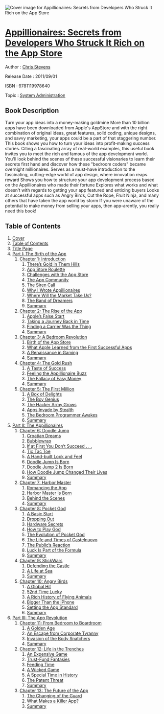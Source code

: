 ![Cover image for Appillionaires: Secrets from Developers Who Struck It Rich on the App Store](https://imgdetail.ebookreading.net/cover/cover/system_admin/EB9781119978640.jpg)

[Appillionaires: Secrets from Developers Who Struck It Rich on the App Store](https://ebookreading.net/view/book/Appillionaires%3A+Secrets+from+Developers+Who+Struck+It+Rich+on+the+App+Store-EB9781119978640_1.html "Appillionaires: Secrets from Developers Who Struck It Rich on the App Store")
====================================================================================================================

Author : [Chris Stevens](https://ebookreading.net/search/author/Chris+Stevens)

Release Date : 2011/09/01

ISBN : 9781119978640

Topic : [System Administration](https://ebookreading.net/search/category/system-administration)

Book Description
-----------------

Turn your app ideas into a money-making goldmine
More than 10 billion apps have been downloaded from Apple's AppStore and with the right combination of original ideas, great features, solid coding, unique designs, and savvy marketing, your apps could be a part of that staggering number. This book shows you how to turn your ideas into profit-making success stories. Citing a fascinating array of real-world examples, this useful book invites you to meet the rich and famous of the app development world. You'll look behind the scenes of these successful visionaries to learn their secrets first hand and discover how these "bedroom coders" became overnight millionaires.
Serves as a must-have introduction to the fascinating, cutting-edge world of app design, where innovation reaps reward
Shows you how to structure your app development process based on the Appillionaires who made their fortune
Explores what works and what doesn't with regards to getting your app featured and enticing buyers
Looks at successful apps such as Angry Birds, Cut the Rope, Fruit Ninja, and many others that have taken the app world by storm
If you were unaware of the potential to make money from selling your apps, then app-arently, you really need this book!
              
Table of Contents
-----------------

1. [Cover](https://ebookreading.net/view/book/Appillionaires%3A+Secrets+from+Developers+Who+Struck+It+Rich+on+the+App+Store-EB9781119978640_1.html)
1. [Table of Contents](https://ebookreading.net/view/book/Appillionaires%3A+Secrets+from+Developers+Who+Struck+It+Rich+on+the+App+Store-EB9781119978640_2.html)
1. [Title Page](https://ebookreading.net/view/book/Appillionaires%3A+Secrets+from+Developers+Who+Struck+It+Rich+on+the+App+Store-EB9781119978640_3.html)
1. [Part I: The Birth of the App](https://ebookreading.net/view/book/Appillionaires%3A+Secrets+from+Developers+Who+Struck+It+Rich+on+the+App+Store-EB9781119978640_4.html)
    1. [Chapter 1: Introduction](https://ebookreading.net/view/book/Appillionaires%3A+Secrets+from+Developers+Who+Struck+It+Rich+on+the+App+Store-EB9781119978640_5.html)
        1. [There’s Gold in Them Hills](https://ebookreading.net/view/book/Appillionaires%3A+Secrets+from+Developers+Who+Struck+It+Rich+on+the+App+Store-EB9781119978640_5.html#a2)
        1. [App Store Roulette](https://ebookreading.net/view/book/Appillionaires%3A+Secrets+from+Developers+Who+Struck+It+Rich+on+the+App+Store-EB9781119978640_5.html#a3)
        1. [Challenges with the App Store](https://ebookreading.net/view/book/Appillionaires%3A+Secrets+from+Developers+Who+Struck+It+Rich+on+the+App+Store-EB9781119978640_5.html#a4)
        1. [The App Community](https://ebookreading.net/view/book/Appillionaires%3A+Secrets+from+Developers+Who+Struck+It+Rich+on+the+App+Store-EB9781119978640_5.html#a5)
        1. [The Siren Call](https://ebookreading.net/view/book/Appillionaires%3A+Secrets+from+Developers+Who+Struck+It+Rich+on+the+App+Store-EB9781119978640_5.html#a6)
        1. [Why I Wrote Appillionaires](https://ebookreading.net/view/book/Appillionaires%3A+Secrets+from+Developers+Who+Struck+It+Rich+on+the+App+Store-EB9781119978640_5.html#a7)
        1. [Where Will the Market Take Us?](https://ebookreading.net/view/book/Appillionaires%3A+Secrets+from+Developers+Who+Struck+It+Rich+on+the+App+Store-EB9781119978640_5.html#a8)
        1. [The Band of Dreamers](https://ebookreading.net/view/book/Appillionaires%3A+Secrets+from+Developers+Who+Struck+It+Rich+on+the+App+Store-EB9781119978640_5.html#a9)
        1. [Summary](https://ebookreading.net/view/book/Appillionaires%3A+Secrets+from+Developers+Who+Struck+It+Rich+on+the+App+Store-EB9781119978640_5.html#a10)
    1. [Chapter 2: The Rise of the App](https://ebookreading.net/view/book/Appillionaires%3A+Secrets+from+Developers+Who+Struck+It+Rich+on+the+App+Store-EB9781119978640_6.html)
        1. [Apple’s False Start](https://ebookreading.net/view/book/Appillionaires%3A+Secrets+from+Developers+Who+Struck+It+Rich+on+the+App+Store-EB9781119978640_6.html#a2)
        1. [Taking a Journey Back in Time](https://ebookreading.net/view/book/Appillionaires%3A+Secrets+from+Developers+Who+Struck+It+Rich+on+the+App+Store-EB9781119978640_6.html#a5)
        1. [Finding a Carrier Was the Thing](https://ebookreading.net/view/book/Appillionaires%3A+Secrets+from+Developers+Who+Struck+It+Rich+on+the+App+Store-EB9781119978640_6.html#a6)
        1. [Summary](https://ebookreading.net/view/book/Appillionaires%3A+Secrets+from+Developers+Who+Struck+It+Rich+on+the+App+Store-EB9781119978640_6.html#a7)
    1. [Chapter 3: A Bedroom Revolution](https://ebookreading.net/view/book/Appillionaires%3A+Secrets+from+Developers+Who+Struck+It+Rich+on+the+App+Store-EB9781119978640_7.html)
        1. [Birth of the App Store](https://ebookreading.net/view/book/Appillionaires%3A+Secrets+from+Developers+Who+Struck+It+Rich+on+the+App+Store-EB9781119978640_7.html#a2)
        1. [What Apple Learned from the First Successful Apps](https://ebookreading.net/view/book/Appillionaires%3A+Secrets+from+Developers+Who+Struck+It+Rich+on+the+App+Store-EB9781119978640_7.html#a4)
        1. [A Renaissance in Gaming](https://ebookreading.net/view/book/Appillionaires%3A+Secrets+from+Developers+Who+Struck+It+Rich+on+the+App+Store-EB9781119978640_7.html#a9)
        1. [Summary](https://ebookreading.net/view/book/Appillionaires%3A+Secrets+from+Developers+Who+Struck+It+Rich+on+the+App+Store-EB9781119978640_7.html#a10)
    1. [Chapter 4: The Gold Rush](https://ebookreading.net/view/book/Appillionaires%3A+Secrets+from+Developers+Who+Struck+It+Rich+on+the+App+Store-EB9781119978640_8.html)
        1. [A Taste of Success](https://ebookreading.net/view/book/Appillionaires%3A+Secrets+from+Developers+Who+Struck+It+Rich+on+the+App+Store-EB9781119978640_8.html#a2)
        1. [Feeling the Appillionaire Buzz](https://ebookreading.net/view/book/Appillionaires%3A+Secrets+from+Developers+Who+Struck+It+Rich+on+the+App+Store-EB9781119978640_8.html#a3)
        1. [The Fallacy of Easy Money](https://ebookreading.net/view/book/Appillionaires%3A+Secrets+from+Developers+Who+Struck+It+Rich+on+the+App+Store-EB9781119978640_8.html#a4)
        1. [Summary](https://ebookreading.net/view/book/Appillionaires%3A+Secrets+from+Developers+Who+Struck+It+Rich+on+the+App+Store-EB9781119978640_8.html#a5)
    1. [Chapter 5: The First Million](https://ebookreading.net/view/book/Appillionaires%3A+Secrets+from+Developers+Who+Struck+It+Rich+on+the+App+Store-EB9781119978640_9.html)
        1. [A Box of Delights](https://ebookreading.net/view/book/Appillionaires%3A+Secrets+from+Developers+Who+Struck+It+Rich+on+the+App+Store-EB9781119978640_9.html#a2)
        1. [The Boy Genius](https://ebookreading.net/view/book/Appillionaires%3A+Secrets+from+Developers+Who+Struck+It+Rich+on+the+App+Store-EB9781119978640_9.html#a3)
        1. [The Hacker Army Grows](https://ebookreading.net/view/book/Appillionaires%3A+Secrets+from+Developers+Who+Struck+It+Rich+on+the+App+Store-EB9781119978640_9.html#a4)
        1. [Apps Invade by Stealth](https://ebookreading.net/view/book/Appillionaires%3A+Secrets+from+Developers+Who+Struck+It+Rich+on+the+App+Store-EB9781119978640_9.html#a5)
        1. [The Bedroom Programmer Awakes](https://ebookreading.net/view/book/Appillionaires%3A+Secrets+from+Developers+Who+Struck+It+Rich+on+the+App+Store-EB9781119978640_9.html#a6)
        1. [Summary](https://ebookreading.net/view/book/Appillionaires%3A+Secrets+from+Developers+Who+Struck+It+Rich+on+the+App+Store-EB9781119978640_9.html#a9)
1. [Part II: The Appillionaires](https://ebookreading.net/view/book/Appillionaires%3A+Secrets+from+Developers+Who+Struck+It+Rich+on+the+App+Store-EB9781119978640_10.html)
    1. [Chapter 6: Doodle Jump](https://ebookreading.net/view/book/Appillionaires%3A+Secrets+from+Developers+Who+Struck+It+Rich+on+the+App+Store-EB9781119978640_11.html)
        1. [Croatian Dreams](https://ebookreading.net/view/book/Appillionaires%3A+Secrets+from+Developers+Who+Struck+It+Rich+on+the+App+Store-EB9781119978640_11.html#a2)
        1. [Bubblewrap](https://ebookreading.net/view/book/Appillionaires%3A+Secrets+from+Developers+Who+Struck+It+Rich+on+the+App+Store-EB9781119978640_11.html#a5)
        1. [If at First You Don’t Succeed . . .](https://ebookreading.net/view/book/Appillionaires%3A+Secrets+from+Developers+Who+Struck+It+Rich+on+the+App+Store-EB9781119978640_11.html#a8)
        1. [Tic Tac Toe](https://ebookreading.net/view/book/Appillionaires%3A+Secrets+from+Developers+Who+Struck+It+Rich+on+the+App+Store-EB9781119978640_11.html#a9)
        1. [A Hand-built Look and Feel](https://ebookreading.net/view/book/Appillionaires%3A+Secrets+from+Developers+Who+Struck+It+Rich+on+the+App+Store-EB9781119978640_11.html#a11)
        1. [Doodle Jump Is Born](https://ebookreading.net/view/book/Appillionaires%3A+Secrets+from+Developers+Who+Struck+It+Rich+on+the+App+Store-EB9781119978640_11.html#a13)
        1. [Doodle Jump 2 Is Born](https://ebookreading.net/view/book/Appillionaires%3A+Secrets+from+Developers+Who+Struck+It+Rich+on+the+App+Store-EB9781119978640_11.html#a20)
        1. [How Doodle Jump Changed Their Lives](https://ebookreading.net/view/book/Appillionaires%3A+Secrets+from+Developers+Who+Struck+It+Rich+on+the+App+Store-EB9781119978640_11.html#a21)
        1. [Summary](https://ebookreading.net/view/book/Appillionaires%3A+Secrets+from+Developers+Who+Struck+It+Rich+on+the+App+Store-EB9781119978640_11.html#a22)
    1. [Chapter 7: Harbor Master](https://ebookreading.net/view/book/Appillionaires%3A+Secrets+from+Developers+Who+Struck+It+Rich+on+the+App+Store-EB9781119978640_12.html)
        1. [Romancing the App](https://ebookreading.net/view/book/Appillionaires%3A+Secrets+from+Developers+Who+Struck+It+Rich+on+the+App+Store-EB9781119978640_12.html#a2)
        1. [Harbor Master Is Born](https://ebookreading.net/view/book/Appillionaires%3A+Secrets+from+Developers+Who+Struck+It+Rich+on+the+App+Store-EB9781119978640_12.html#a6)
        1. [Behind the Scenes](https://ebookreading.net/view/book/Appillionaires%3A+Secrets+from+Developers+Who+Struck+It+Rich+on+the+App+Store-EB9781119978640_12.html#a11)
        1. [Summary](https://ebookreading.net/view/book/Appillionaires%3A+Secrets+from+Developers+Who+Struck+It+Rich+on+the+App+Store-EB9781119978640_12.html#a12)
    1. [Chapter 8: Pocket God](https://ebookreading.net/view/book/Appillionaires%3A+Secrets+from+Developers+Who+Struck+It+Rich+on+the+App+Store-EB9781119978640_13.html)
        1. [A Basic Start](https://ebookreading.net/view/book/Appillionaires%3A+Secrets+from+Developers+Who+Struck+It+Rich+on+the+App+Store-EB9781119978640_13.html#a2)
        1. [Dropping Out](https://ebookreading.net/view/book/Appillionaires%3A+Secrets+from+Developers+Who+Struck+It+Rich+on+the+App+Store-EB9781119978640_13.html#a3)
        1. [Hardware Secrets](https://ebookreading.net/view/book/Appillionaires%3A+Secrets+from+Developers+Who+Struck+It+Rich+on+the+App+Store-EB9781119978640_13.html#a6)
        1. [How to Play God](https://ebookreading.net/view/book/Appillionaires%3A+Secrets+from+Developers+Who+Struck+It+Rich+on+the+App+Store-EB9781119978640_13.html#a7)
        1. [The Evolution of Pocket God](https://ebookreading.net/view/book/Appillionaires%3A+Secrets+from+Developers+Who+Struck+It+Rich+on+the+App+Store-EB9781119978640_13.html#a11)
        1. [The Life and Times of Castelnuovo](https://ebookreading.net/view/book/Appillionaires%3A+Secrets+from+Developers+Who+Struck+It+Rich+on+the+App+Store-EB9781119978640_13.html#a14)
        1. [The Public’s Reaction](https://ebookreading.net/view/book/Appillionaires%3A+Secrets+from+Developers+Who+Struck+It+Rich+on+the+App+Store-EB9781119978640_13.html#a17)
        1. [Luck Is Part of the Formula](https://ebookreading.net/view/book/Appillionaires%3A+Secrets+from+Developers+Who+Struck+It+Rich+on+the+App+Store-EB9781119978640_13.html#a19)
        1. [Summary](https://ebookreading.net/view/book/Appillionaires%3A+Secrets+from+Developers+Who+Struck+It+Rich+on+the+App+Store-EB9781119978640_13.html#a20)
    1. [Chapter 9: StickWars](https://ebookreading.net/view/book/Appillionaires%3A+Secrets+from+Developers+Who+Struck+It+Rich+on+the+App+Store-EB9781119978640_14.html)
        1. [Defending the Castle](https://ebookreading.net/view/book/Appillionaires%3A+Secrets+from+Developers+Who+Struck+It+Rich+on+the+App+Store-EB9781119978640_14.html#a2)
        1. [A Life at Sea](https://ebookreading.net/view/book/Appillionaires%3A+Secrets+from+Developers+Who+Struck+It+Rich+on+the+App+Store-EB9781119978640_14.html#a8)
        1. [Summary](https://ebookreading.net/view/book/Appillionaires%3A+Secrets+from+Developers+Who+Struck+It+Rich+on+the+App+Store-EB9781119978640_14.html#a9)
    1. [Chapter 10: Angry Birds](https://ebookreading.net/view/book/Appillionaires%3A+Secrets+from+Developers+Who+Struck+It+Rich+on+the+App+Store-EB9781119978640_15.html)
        1. [A Global Hit](https://ebookreading.net/view/book/Appillionaires%3A+Secrets+from+Developers+Who+Struck+It+Rich+on+the+App+Store-EB9781119978640_15.html#a2)
        1. [52nd Time Lucky](https://ebookreading.net/view/book/Appillionaires%3A+Secrets+from+Developers+Who+Struck+It+Rich+on+the+App+Store-EB9781119978640_15.html#a3)
        1. [A Rich History of Flying Animals](https://ebookreading.net/view/book/Appillionaires%3A+Secrets+from+Developers+Who+Struck+It+Rich+on+the+App+Store-EB9781119978640_15.html#a7)
        1. [Bigger Than the iPhone](https://ebookreading.net/view/book/Appillionaires%3A+Secrets+from+Developers+Who+Struck+It+Rich+on+the+App+Store-EB9781119978640_15.html#a10)
        1. [Setting the App Standard](https://ebookreading.net/view/book/Appillionaires%3A+Secrets+from+Developers+Who+Struck+It+Rich+on+the+App+Store-EB9781119978640_15.html#a11)
        1. [Summary](https://ebookreading.net/view/book/Appillionaires%3A+Secrets+from+Developers+Who+Struck+It+Rich+on+the+App+Store-EB9781119978640_15.html#a12)
1. [Part III: The App Revolution](https://ebookreading.net/view/book/Appillionaires%3A+Secrets+from+Developers+Who+Struck+It+Rich+on+the+App+Store-EB9781119978640_16.html)
    1. [Chapter 11: From Bedroom to Boardroom](https://ebookreading.net/view/book/Appillionaires%3A+Secrets+from+Developers+Who+Struck+It+Rich+on+the+App+Store-EB9781119978640_17.html)
        1. [A Golden Age](https://ebookreading.net/view/book/Appillionaires%3A+Secrets+from+Developers+Who+Struck+It+Rich+on+the+App+Store-EB9781119978640_17.html#a2)
        1. [An Escape from Corporate Tyranny](https://ebookreading.net/view/book/Appillionaires%3A+Secrets+from+Developers+Who+Struck+It+Rich+on+the+App+Store-EB9781119978640_17.html#a3)
        1. [Invasion of the Body Snatchers ](https://ebookreading.net/view/book/Appillionaires%3A+Secrets+from+Developers+Who+Struck+It+Rich+on+the+App+Store-EB9781119978640_17.html#a7)
        1. [Summary](https://ebookreading.net/view/book/Appillionaires%3A+Secrets+from+Developers+Who+Struck+It+Rich+on+the+App+Store-EB9781119978640_17.html#a12)
    1. [Chapter 12: Life in the Trenches](https://ebookreading.net/view/book/Appillionaires%3A+Secrets+from+Developers+Who+Struck+It+Rich+on+the+App+Store-EB9781119978640_18.html)
        1. [An Expensive Game](https://ebookreading.net/view/book/Appillionaires%3A+Secrets+from+Developers+Who+Struck+It+Rich+on+the+App+Store-EB9781119978640_18.html#a2)
        1. [Trust-Fund Fantasies](https://ebookreading.net/view/book/Appillionaires%3A+Secrets+from+Developers+Who+Struck+It+Rich+on+the+App+Store-EB9781119978640_18.html#a4)
        1. [Feeding Time](https://ebookreading.net/view/book/Appillionaires%3A+Secrets+from+Developers+Who+Struck+It+Rich+on+the+App+Store-EB9781119978640_18.html#a9)
        1. [A Wicked Game](https://ebookreading.net/view/book/Appillionaires%3A+Secrets+from+Developers+Who+Struck+It+Rich+on+the+App+Store-EB9781119978640_18.html#a12)
        1. [A Special Time in History](https://ebookreading.net/view/book/Appillionaires%3A+Secrets+from+Developers+Who+Struck+It+Rich+on+the+App+Store-EB9781119978640_18.html#a16)
        1. [The Patent Threat](https://ebookreading.net/view/book/Appillionaires%3A+Secrets+from+Developers+Who+Struck+It+Rich+on+the+App+Store-EB9781119978640_18.html#a17)
        1. [Summary](https://ebookreading.net/view/book/Appillionaires%3A+Secrets+from+Developers+Who+Struck+It+Rich+on+the+App+Store-EB9781119978640_18.html#a18)
    1. [Chapter 13: The Future of the App](https://ebookreading.net/view/book/Appillionaires%3A+Secrets+from+Developers+Who+Struck+It+Rich+on+the+App+Store-EB9781119978640_19.html)
        1. [The Changing of the Guard](https://ebookreading.net/view/book/Appillionaires%3A+Secrets+from+Developers+Who+Struck+It+Rich+on+the+App+Store-EB9781119978640_19.html#a2)
        1. [What Makes a Killer App?](https://ebookreading.net/view/book/Appillionaires%3A+Secrets+from+Developers+Who+Struck+It+Rich+on+the+App+Store-EB9781119978640_19.html#a3)
        1. [Summary](https://ebookreading.net/view/book/Appillionaires%3A+Secrets+from+Developers+Who+Struck+It+Rich+on+the+App+Store-EB9781119978640_19.html#a6)
